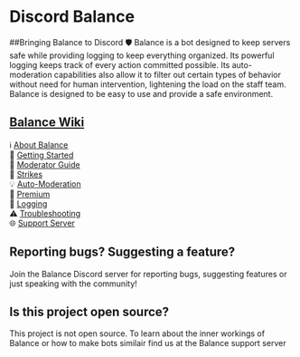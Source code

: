 # Discord Balance

##Bringing Balance to Discord 🛡️
Balance is a bot designed to keep servers safe while providing logging to keep everything organized. Its powerful logging keeps track of every action committed possible. Its auto-moderation capabilities also allow it to filter out certain types of behavior without need for human intervention, lightening the load on the staff team. Balance is designed to be easy to use and provide a safe environment.

## [Balance Wiki](https://github.com/qasmokes/balance/wiki)
ℹ [About Balance](https://github.com/qasmokes/balance/wiki/About-Vortex)  
🔹 [Getting Started](https://github.com/qasmokes/balance/wiki/Getting-Started)  
🔨 [Moderator Guide](https://github.com/qasmokes/balance/wiki/Moderator-Guide)  
🚩 [Strikes](https://github.com/qasmokes/balance/wiki/Strikes)  
💡 [Auto-Moderation](https://github.com/qasmokes/balance/wiki/Auto-Moderation)  
🌟 [Premium](https://github.com/qasmokes/balance/wiki/Vortex-Pro)  
📜 [Logging](https://github.com/qasmokes/balance/wiki/Commands)  
⚠ [Troubleshooting](https://github.com/qasmokes/balance/wiki/Troubleshooting)  
🌐 [Support Server](https://discord.gg/MwJfaKe)


## Reporting bugs? Suggesting a feature?
Join the Balance Discord server for reporting bugs, suggesting features or just speaking with the community!


## Is this project open source?
This project is not open source. To learn about the inner workings of Balance or how to make bots similair find us at the Balance support server

